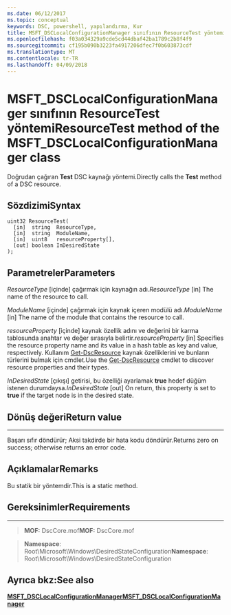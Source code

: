 ```yaml
---
ms.date: 06/12/2017
ms.topic: conceptual
keywords: DSC, powershell, yapılandırma, Kur
title: MSFT_DSCLocalConfigurationManager sınıfının ResourceTest yöntemi
ms.openlocfilehash: f03a034329a9cde5cd44dbaf42ba1789c2b8f4f9
ms.sourcegitcommit: cf195b090b3223fa4917206dfec7f0b603873cdf
ms.translationtype: MT
ms.contentlocale: tr-TR
ms.lasthandoff: 04/09/2018
---
```

# <a name="resourcetest-method-of-the-msftdsclocalconfigurationmanager-class"></a><span data-ttu-id="e2099-103">MSFT_DSCLocalConfigurationManager sınıfının ResourceTest yöntemi</span><span class="sxs-lookup"><span data-stu-id="e2099-103">ResourceTest method of the MSFT_DSCLocalConfigurationManager class</span></span>

<span data-ttu-id="e2099-104">Doğrudan çağıran **Test** DSC kaynağı yöntemi.</span><span class="sxs-lookup"><span data-stu-id="e2099-104">Directly calls the **Test** method of a DSC resource.</span></span>

<a name="syntax"></a><span data-ttu-id="e2099-105">Sözdizimi</span><span class="sxs-lookup"><span data-stu-id="e2099-105">Syntax</span></span>
------

```mof
uint32 ResourceTest(
  [in]  string  ResourceType,
  [in]  string  ModuleName,
  [in]  uint8   resourceProperty[],
  [out] boolean InDesiredState
);
```

<a name="parameters"></a><span data-ttu-id="e2099-106">Parametreler</span><span class="sxs-lookup"><span data-stu-id="e2099-106">Parameters</span></span>
----------

<span data-ttu-id="e2099-107">*ResourceType* \[içinde\] çağırmak için kaynağın adı.</span><span class="sxs-lookup"><span data-stu-id="e2099-107">*ResourceType* \[in\] The name of the resource to call.</span></span>

<span data-ttu-id="e2099-108">*ModuleName* \[içinde\] çağırmak için kaynak içeren modülü adı.</span><span class="sxs-lookup"><span data-stu-id="e2099-108">*ModuleName* \[in\] The name of the module that contains the resource to call.</span></span>

<span data-ttu-id="e2099-109">*resourceProperty* \[içinde\] kaynak özellik adını ve değerini bir karma tablosunda anahtar ve değer sırasıyla belirtir.</span><span class="sxs-lookup"><span data-stu-id="e2099-109">*resourceProperty* \[in\] Specifies the resource property name and its value in a hash table as key and value, respectively.</span></span> <span data-ttu-id="e2099-110">Kullanım [Get-DscResource](https://technet.microsoft.com/library/dn521625.aspx) kaynak özelliklerini ve bunların türlerini bulmak için cmdlet.</span><span class="sxs-lookup"><span data-stu-id="e2099-110">Use the [Get-DscResource](https://technet.microsoft.com/library/dn521625.aspx) cmdlet to discover resource properties and their types.</span></span>

<span data-ttu-id="e2099-111">*InDesiredState* \[çıkışı\] getirisi, bu özelliği ayarlamak **true** hedef düğüm istenen durumdaysa.</span><span class="sxs-lookup"><span data-stu-id="e2099-111">*InDesiredState* \[out\] On return, this property is set to **true** if the target node is in the desired state.</span></span>

## <a name="return-value"></a><span data-ttu-id="e2099-112">Dönüş değeri</span><span class="sxs-lookup"><span data-stu-id="e2099-112">Return value</span></span>
------------

<span data-ttu-id="e2099-113">Başarı sıfır döndürür; Aksi takdirde bir hata kodu döndürür.</span><span class="sxs-lookup"><span data-stu-id="e2099-113">Returns zero on success; otherwise returns an error code.</span></span>

## <a name="remarks"></a><span data-ttu-id="e2099-114">Açıklamalar</span><span class="sxs-lookup"><span data-stu-id="e2099-114">Remarks</span></span>

<span data-ttu-id="e2099-115">Bu statik bir yöntemdir.</span><span class="sxs-lookup"><span data-stu-id="e2099-115">This is a static method.</span></span>

## <a name="requirements"></a><span data-ttu-id="e2099-116">Gereksinimler</span><span class="sxs-lookup"><span data-stu-id="e2099-116">Requirements</span></span>
------------
><span data-ttu-id="e2099-117">**MOF:** DscCore.mof</span><span class="sxs-lookup"><span data-stu-id="e2099-117">**MOF:** DscCore.mof</span></span>

><span data-ttu-id="e2099-118">**Namespace**: Root\Microsoft\Windows\DesiredStateConfiguration</span><span class="sxs-lookup"><span data-stu-id="e2099-118">**Namespace**: Root\Microsoft\Windows\DesiredStateConfiguration</span></span>


## <a name="see-also"></a><span data-ttu-id="e2099-119">Ayrıca bkz:</span><span class="sxs-lookup"><span data-stu-id="e2099-119">See also</span></span>


[<span data-ttu-id="e2099-120">**MSFT_DSCLocalConfigurationManager**</span><span class="sxs-lookup"><span data-stu-id="e2099-120">**MSFT_DSCLocalConfigurationManager**</span></span>](msft-dsclocalconfigurationmanager.md)